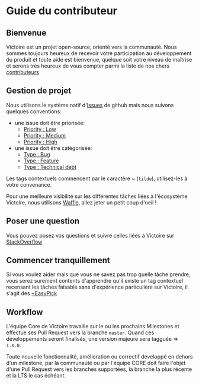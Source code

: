 # Guide du contributeur

## Bienvenue

Victoire est un projet open-source, orienté vers la communauté.
Nous sommes toujours heureux de recevoir votre participation au développement du produit et toute aide est bienvenue, quelque soit votre niveau de maîtrise et serons très heureux de vous compter parmi la liste de nos chers [contributeurs](https://github.com/Victoire/Victoire/contributors)

## Gestion de projet

Nous utilisons le système natif d'[Issues](https://github.com/Victoire/victoire/issues) de github mais nous suivons quelques conventions:
- une issue doit être priorisée:
    - [Priority : Low](https://github.com/Victoire/victoire/labels/Priority%20%3A%20Low)
    - [Priority : Medium](https://github.com/Victoire/victoire/labels/Priority%20%3A%20Medium)
    - [Priority : High](https://github.com/Victoire/victoire/labels/Priority%20%3A%20High)
- une issue doit être catégorisée:
    - [Type : Bug](https://github.com/Victoire/victoire/labels/Type%20%3A%20Bug)
    - [Type : Feature](https://github.com/Victoire/victoire/labels/Type%20%3A%20Feature)
    - [Type : Technical debt](https://github.com/Victoire/victoire/labels/Type%20%3A%20Technical%20debt)

Les tags contextuels commencent par le caractère ~ (`tilde`), utilisez-les à votre convenance.

Pour une meilleure visibilité sur les différentes tâches liées à l'écosystème Victoire, nous utilisons [Waffle](http://waffle.io/Victoire/victoire), allez jeter un petit coup d'oeil !

## Poser une question

Vous pouvez posez vos questions et suivre celles liées à Victoire sur [StackOverflow](http://stackoverflow.com/questions/tagged/victoire)

## Commencer tranquillement

Si vous voulez aider mais que vous ne savez pas trop quelle tâche prendre, vous serez surement contents d'apprendre qu'il existe un tag contextuel recensant les tâches faisable sans d'expérience particulière sur Victoire, il s'agit des [~EasyPick](https://github.com/Victoire/victoire/labels/~EasyPick)

## Workflow

L'équipe Core de Victoire travaille sur le ou les prochains Milestones et effectue ses Pull Request vers la branche `master`. Quand ces développements seront finalisés, une version majeure sera tagguée => `1.X.0`.

Toute nouvelle fonctionnalité, amélioration ou correctif développé en dehors d'un milestone, par la communauté ou par l'équipe CORE doit faire l'objet d'une Pull Request vers les branches supportées, la branche la plus récente et la LTS le cas échéant.
